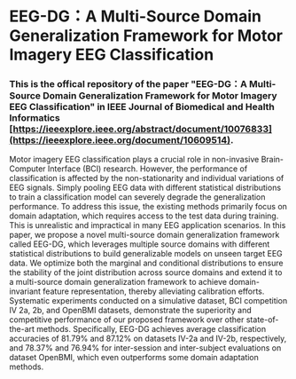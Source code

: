 # EEG-DG：A Multi-Source Domain Generalization Framework for Motor Imagery EEG Classification

### This is the offical repository of the paper "EEG-DG：A Multi-Source Domain Generalization Framework for Motor Imagery EEG Classification" in IEEE Journal of Biomedical and Health Informatics [https://ieeexplore.ieee.org/abstract/document/10076833](https://ieeexplore.ieee.org/document/10609514).

Motor imagery EEG classification plays a crucial role in non-invasive Brain-Computer Interface (BCI) research. However, the performance of classification is affected by the non-stationarity and individual variations of EEG signals. Simply pooling EEG data with different statistical distributions to train a classification model can severely degrade the generalization performance. To address this issue, the existing methods primarily focus on domain adaptation, which requires access to the test data during training. This is unrealistic and impractical in many EEG application scenarios. In this paper, we propose a novel multi-source domain generalization framework called EEG-DG, which leverages multiple source domains with different statistical distributions to build generalizable models on unseen target EEG data. We optimize both the marginal and conditional distributions to ensure the stability of the joint distribution across source domains and extend it to a multi-source domain generalization framework to achieve domain-invariant feature representation, thereby alleviating calibration efforts. Systematic experiments conducted on a simulative dataset, BCI competition IV 2a, 2b, and OpenBMI datasets, demonstrate the superiority and competitive performance of our proposed framework over other state-of-the-art methods. Specifically, EEG-DG achieves average classification accuracies of 81.79% and 87.12% on datasets IV-2a and IV-2b, respectively, and 78.37% and 76.94% for inter-session and inter-subject evaluations on dataset OpenBMI, which even outperforms some domain adaptation methods.
